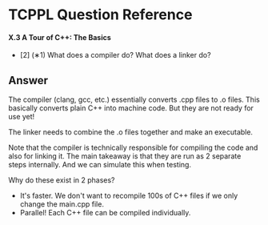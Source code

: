 # TCPPL Question Reference

#### X.3 A Tour of C++: The Basics

- [2] (∗1) What does a compiler do? What does a linker do?

## Answer

The compiler (clang, gcc, etc.) essentially converts .cpp files to .o
files. This basically converts plain C++ into machine code. But they are
not ready for use yet!

The linker needs to combine the .o files together and make an executable.

Note that the compiler is technically responsible for compiling the code
and also for linking it. The main takeaway is that they are run as 2
separate steps internally. And we can simulate this when testing.

Why do these exist in 2 phases?

- It's faster. We don't want to recompile 100s of C++ files if we
  only change the main.cpp file.
- Parallel! Each C++ file can be compiled individually.
